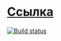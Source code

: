 # [Ссылка](https://cherry-pynya.github.io/helpDesk_app_front/)
[![Build status](https://ci.appveyor.com/api/projects/status/iqjogn6ae1cxcytu?svg=true)](https://ci.appveyor.com/project/cherry-pynya/helpdesk-app-front)

